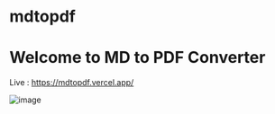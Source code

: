 # mdtopdf

# Welcome to MD to PDF Converter
Live : https://mdtopdf.vercel.app/

![image](https://github.com/Rohitashsingh89/mdtopdfconverter/assets/93479842/a82ca7de-3346-41c8-999f-b174c30838b5)
